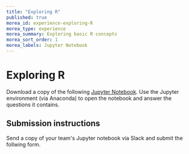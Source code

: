 ```yaml
---
title: "Exploring R"
published: true
morea_id: experience-exploring-R
morea_type: experience
morea_summary: Exploring basic R concepts
morea_sort_order: 1
morea_labels: Jupyter Notebook
---
```


# Exploring R

Download a copy of the following [Jupyter
Notebook](media/experience_1.ipynb). Use the Jupyter environment (via
Anaconda) to open the notebook and answer the questions it contains.


## Submission instructions

Send a copy of  your team's Jupyter notebook via Slack and submit the follwing form.



